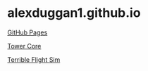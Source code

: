 # alexduggan1.github.io

[GitHub Pages](https://pages.github.com/)

[Tower Core](https://alexduggan1.github.io/alexduggan1.github.io/TowerCore)

[Terrible Flight Sim](https://alexduggan1.github.io/alexduggan1.github.io/TerribleFlightSimulator)

